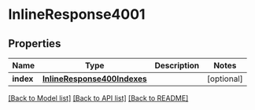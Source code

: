 # InlineResponse4001

## Properties
Name | Type | Description | Notes
------------ | ------------- | ------------- | -------------
**index** | [**InlineResponse400Indexes**](InlineResponse400Indexes.md) |  | [optional] 

[[Back to Model list]](../README.md#documentation-for-models) [[Back to API list]](../README.md#documentation-for-api-endpoints) [[Back to README]](../README.md)


